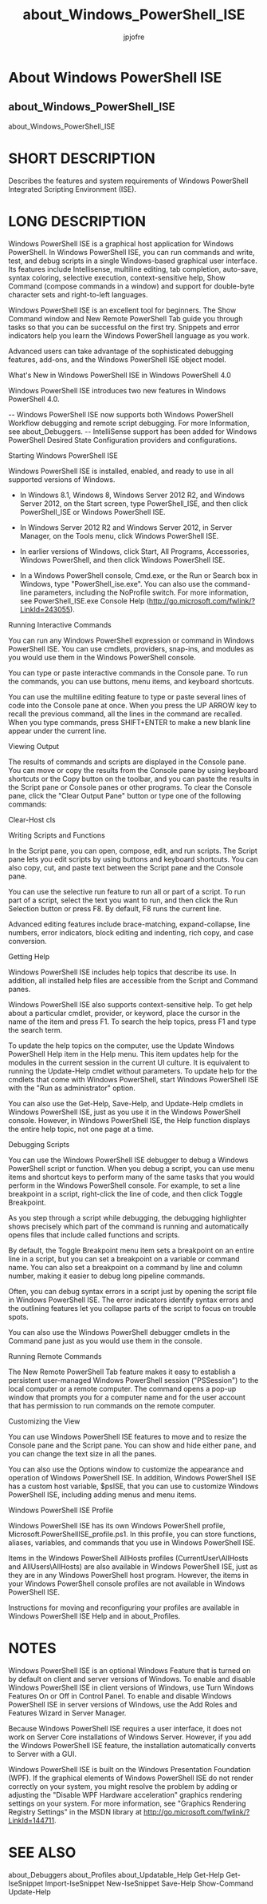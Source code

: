 ﻿---
title: about_Windows_PowerShell_ISE
description: 
keywords: powershell, cmdlet
author: jpjofre
manager: carolz
ms.date: 2016-09-27
ms.topic: reference
ms.prod: powershell
ms.technology: powershell
title: about_Windows_PowerShell_ISE
ms.custom: na
ms.reviewer: na
ms.suite: na
ms.tgt_pltfrm: na
ms.topic: article
---
# About Windows PowerShell ISE
## about_Windows_PowerShell_ISE


about_Windows_PowerShell_ISE

# SHORT DESCRIPTION

Describes the features and system requirements of Windows PowerShell
Integrated Scripting Environment (ISE).

# LONG DESCRIPTION

Windows PowerShell ISE is a graphical host application for Windows
PowerShell. In Windows PowerShell ISE, you can run commands and write,
test, and debug scripts in a single Windows-based graphical user
interface. Its features include Intellisense, multiline editing, tab
completion, auto-save, syntax coloring, selective execution,
context-sensitive help, Show Command (compose commands in a window)
and support for double-byte character sets and right-to-left languages.

Windows PowerShell ISE is an excellent tool for beginners. The Show
Command window and New Remote PowerShell Tab guide you through tasks
so that you can be successful on the first try. Snippets and error
indicators help you learn the Windows PowerShell language as you work.

Advanced users can take advantage of the sophisticated debugging
features, add-ons, and the Windows PowerShell ISE object model.

What's New in Windows PowerShell ISE in Windows PowerShell 4.0

Windows PowerShell ISE introduces two new features in Windows
PowerShell 4.0.

-- Windows PowerShell ISE now supports both Windows PowerShell
Workflow debugging and remote script debugging. For more
Information, see about_Debuggers.
-- IntelliSense support has been added for Windows PowerShell Desired
State Configuration providers and configurations.

Starting Windows PowerShell ISE

Windows PowerShell ISE is installed, enabled, and ready to use in all
supported versions of Windows.

- In Windows 8.1, Windows 8, Windows Server 2012 R2, and Windows Server
2012, on the Start screen, type PowerShell_ISE, and then click
PowerShell_ISE or Windows PowerShell ISE.

- In Windows Server 2012 R2 and Windows Server 2012, in Server Manager,
on the Tools  menu, click Windows PowerShell ISE.

- In earlier versions of Windows, click Start, All Programs, Accessories,
Windows PowerShell, and then click Windows PowerShell ISE.

- In a Windows PowerShell console, Cmd.exe, or the Run or Search box
in Windows, type "PowerShell_ise.exe". You can also use the command-line
parameters, including the NoProfile switch. For more information, see
PowerShell_ISE.exe Console Help
(http://go.microsoft.com/fwlink/?LinkId=243055).

Running Interactive Commands

You can run any Windows PowerShell expression or command in Windows
PowerShell ISE. You can use cmdlets, providers, snap-ins, and modules as
you would use them in the Windows PowerShell console.

You can type or paste interactive commands in the Console pane. To run the
commands, you can use buttons, menu items, and keyboard shortcuts.

You can use the multiline editing feature to type or paste several lines
of code into the Console pane at once. When you press the UP ARROW key to
recall the previous command, all the lines in the command are recalled.
When you type commands, press SHIFT+ENTER to make a new blank line appear
under the current line.

Viewing Output

The results of commands and scripts are displayed in the Console pane. You
can move or copy the results from the Console pane by using keyboard
shortcuts or the Copy button on the toolbar, and you can paste the results
in the Script pane or Console panes or other programs. To clear the Console
pane, click the "Clear Output Pane" button or type one  of the following
commands:

Clear-Host
cls

Writing Scripts and Functions

In the Script pane, you can open, compose, edit, and run scripts. The
Script pane lets you edit scripts by using buttons and keyboard shortcuts.
You can also copy, cut, and paste text between the Script pane and the
Console pane.

You can use the selective run feature to run all or part of a script. To
run part of a script, select the text you want to run, and then click the
Run Selection button or press F8. By default, F8 runs the current line.

Advanced editing features include brace-matching, expand-collapse, line
numbers, error indicators, block editing and indenting, rich copy, and case
conversion.

Getting Help

Windows PowerShell ISE includes help topics that describe its use. In
addition, all installed help files are accessible from the Script and Command
panes.

Windows PowerShell ISE also supports context-sensitive help. To get help about
a particular cmdlet, provider, or keyword, place the cursor in the name of the
item and press F1. To search the help topics, press F1 and type the search term.

To update the help topics on the computer, use the Update Windows PowerShell
Help item in the Help menu. This item updates help for the modules in the current
session in the current UI culture. It is equivalent to running the Update-Help
cmdlet without parameters. To update help for the cmdlets that come with Windows
PowerShell, start Windows PowerShell ISE with the "Run as administrator" option.

You can also use the Get-Help, Save-Help, and Update-Help cmdlets in Windows
PowerShell ISE, just as you use it in the Windows PowerShell console. However,
in Windows PowerShell ISE, the Help function displays the entire help topic,
not one page at a  time.

Debugging Scripts

You can use the Windows PowerShell ISE debugger to debug a Windows
PowerShell script or function. When you debug a script, you can use menu
items and shortcut keys to perform many of the same tasks that you would
perform in the Windows PowerShell console. For example, to set a line
breakpoint in a script, right-click the line of code, and then click
Toggle Breakpoint.

As you step through a script while debugging, the debugging highlighter
shows precisely which part of the command is running and automatically
opens files that include called functions and scripts.

By default, the Toggle Breakpoint menu item sets a breakpoint on an
entire line in a script, but you can set a breakpoint on a variable
or command name. You can also set a breakpoint on a command by line
and column number, making it easier to debug long pipeline commands.

Often, you can debug syntax errors in a script just by opening the
script file in Windows PowerShell ISE. The error indicators identify
syntax errors and the outlining features let you collapse parts of the
script to focus on trouble spots.

You can also use the Windows PowerShell debugger cmdlets in the Command
pane just as you would use them in the console.

Running Remote Commands

The New Remote PowerShell Tab feature makes it easy to establish a
persistent user-managed Windows PowerShell session ("PSSession") to
the local computer or a remote computer. The command opens a pop-up
window that prompts you for a computer name and for the user account
that has permission to run commands on the remote computer.

Customizing the View

You can use Windows PowerShell ISE features to move and to resize the
Console pane and the Script pane. You can show and hide either pane,
and you can change the text size in all the panes.

You can also use the Options window to customize the appearance and
operation of Windows PowerShell ISE. In addition, Windows PowerShell
ISE has a custom host variable, $psISE, that you can use to customize
Windows PowerShell ISE, including adding menus and menu items.

Windows PowerShell ISE Profile

Windows PowerShell ISE has its own Windows PowerShell profile,
Microsoft.PowerShellISE_profile.ps1. In this profile, you can store
functions, aliases, variables, and commands that you use in Windows
PowerShell ISE.

Items in the Windows PowerShell AllHosts profiles (CurrentUser\AllHosts
and AllUsers\AllHosts) are also available in Windows PowerShell ISE, just
as they are in any Windows PowerShell host program. However, the items
in your Windows PowerShell console profiles are not available in Windows
PowerShell ISE.

Instructions for moving and reconfiguring your profiles are available in
Windows PowerShell ISE Help and in about_Profiles.

# NOTES

Windows PowerShell ISE is an optional Windows Feature that is turned on
by default on client and server versions of Windows. To enable and disable
Windows PowerShell ISE in client versions of Windows, use Turn Windows
Features On or Off in Control Panel. To enable and disable Windows
PowerShell ISE in server versions of Windows, use the Add Roles
and Features Wizard in Server Manager.

Because Windows PowerShell ISE requires a user interface, it does not work
on Server Core installations of Windows Server. However, if you add the
Windows PowerShell ISE feature, the installation automatically converts
to Server with a GUI.

Windows PowerShell ISE is built on the Windows Presentation Foundation
(WPF). If the graphical elements of Windows PowerShell ISE do not render
correctly on your system, you might resolve the problem by adding or
adjusting the "Disable WPF Hardware acceleration" graphics rendering
settings on  your system. For more information, see "Graphics Rendering
Registry Settings" in the MSDN library at
http://go.microsoft.com/fwlink/?LinkId=144711.

# SEE ALSO

about_Debuggers
about_Profiles
about_Updatable_Help
Get-Help
Get-IseSnippet
Import-IseSnippet
New-IseSnippet
Save-Help
Show-Command
Update-Help

